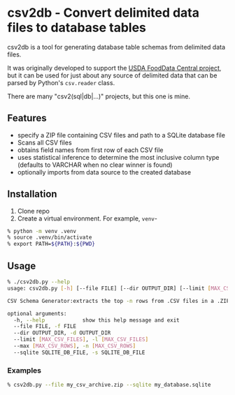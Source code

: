 # csv2db - Convert delimited data files to database tables

csv2db is a tool for generating database table schemas from delimited data files.

It was originally developed to support the [USDA FoodData Central project](https://fdc.nal.usda.gov/), but it can be used for just about any source of delimited data that can be parsed by Python's `csv.reader` class.

There are many "csv2(sql|db|...)" projects, but this one is mine.

## Features

* specify a ZIP file containing CSV files and path to a SQLite database file
* Scans all CSV files
* obtains field names from first row of each CSV file
* uses statistical inference to determine the most inclusive column type (defaults to VARCHAR when no clear winner is found)
* optionally imports from data source to the created database

## Installation
1. Clone repo
2. Create a virtual environment.  For example, `venv`-
```bash
% python -m venv .venv
% source .venv/bin/activate
% export PATH=${PATH}:${PWD}
```

## Usage
```bash
% ./csv2db.py --help
usage: csv2db.py [-h] [--file FILE] [--dir OUTPUT_DIR] [--limit [MAX_CSV_FILES]] [--max [MAX_CSV_ROWS]] [--sqlite SQLITE_DB_FILE]

CSV Schema Generator:extracts the top -n rows from .CSV files in a .ZIP archive.

optional arguments:
  -h, --help            show this help message and exit
  --file FILE, -f FILE
  --dir OUTPUT_DIR, -d OUTPUT_DIR
  --limit [MAX_CSV_FILES], -l [MAX_CSV_FILES]
  --max [MAX_CSV_ROWS], -n [MAX_CSV_ROWS]
  --sqlite SQLITE_DB_FILE, -s SQLITE_DB_FILE
```

### Examples

```bash
% csv2db.py --file my_csv_archive.zip --sqlite my_database.sqlite
```
